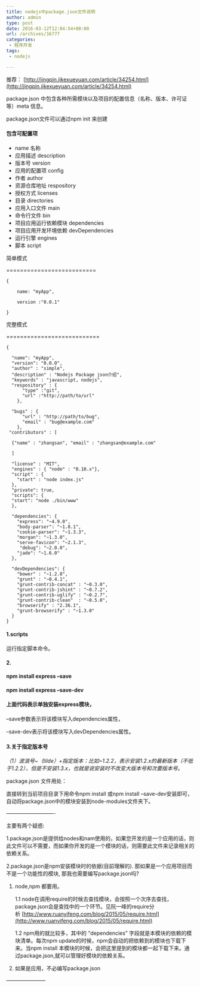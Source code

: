```yaml
---
title: nodejs中package.json文件说明
author: admin
type: post
date: 2016-03-12T12:04:54+00:00
url: /archives/16777
categories:
 - 程序开发
tags:
 - nodejs

---
```

推荐： [http://jingpin.jikexueyuan.com/article/34254.html](http://jingpin.jikexueyuan.com/article/34254.html)

package.json 中包含各种所需模块以及项目的配置信息（名称、版本、许可证等）meta 信息。

package.json文件可以通过npm init 来创建

#### 包含可配置项

 * name 名称
 * 应用描述 description
 * 版本号 version
 * 应用的配置项 config
 * 作者 author
 * 资源仓库地址 respository
 * 授权方式 licenses
 * 目录 directories
 * 应用入口文件 main
 * 命令行文件 bin
 * 项目应用运行依赖模块 dependencies
 * 项目应用开发环境依赖 devDependencies
 * 运行引擎 engines
 * 脚本 script

简单模式

==========================

```
{

    name: "myApp",

    version :"0.0.1"

}
```

完整模式

===========================

```
{

  "name": "myApp",
  "version": "0.0.0",
  "author" : "simple",
  "description" : "Nodejs Package json介绍",
  "keywords" : "javascript, nodejs",
  "respository" : {
      "type" :"git",
      "url" :"http://path/to/url"
    },

  "bugs" : {
      "url" : "http://path/to/bug",
      "email" : "bug@example.com"
    },
 "contributors" : [

  {"name" : "zhangsan", "email" : "zhangsan@example.com"

  ]

  "license" : "MIT",
  "engines" : { "node" : "0.10.x"},
  "script" : {
    "start" : "node index.js"
  },
  "private": true,
  "scripts": {
  "start": "node ./bin/www"
  },

  "dependencies": {
    "express": "~4.9.0",
    "body-parser": "~1.8.1",
    "cookie-parser": "~1.3.3",
    "morgan": "~1.3.0",
    "serve-favicon": "~2.1.3",
     "debug": "~2.0.0",
    "jade": "~1.6.0"
  },

  "devDependencies": {
    "bower" : "~1.2.8",
    "grunt" : "~0.4.1",
    "grunt-contrib-concat" : "~0.3.0",
    "grunt-contrib-jshint" : "~0.7.2",
    "grunt-contrib-uglify" : "~0.2.7",
    "grunt-contrib-clean"  : "~0.5.0",
    "browserify" : "2.36.1",
    "grunt-browserify" : "~1.3.0"
  }
}
```

#### 1.scripts

运行指定脚本命令。

#### 2.

#### npm install express –save

#### npm install express –save-dev

#### 上面代码表示单独安装express模块，

–save参数表示将该模块写入dependencies属性，

–save-dev表示将该模块写入devDependencies属性。

#### 3.关于指定版本号

_（1）波浪号~（tilde）+指定版本：比如~1.2.2，表示安装1.2.x的最新版本（不低于1.2.2），但是不安装1.3.x，也就是说安装时不改变大版本号和次要版本号。_

package.json 文件用处：


直接转到当前项目目录下用命令npm install 或npm install –save-dev安装即可，自动将package.json中的模块安装到node-modules文件夹下。


—————————-


主要有两个疑惑:

1.package.json是提供给nodes和nam使用的，如果您开发的是一个应用的话，则此文件可以不需要，而如果你开发的是一个模块的话，则需要此文件来记录相关的依赖关系。

2.package.json是npm安装模块时的依据(目前理解的). 那如果是一个应用项目而不是一个功能性的模块, 那我也需要编写package.json吗?


1. node,npm 都要用。

    1.1 node在调用require的时候去查找模块，会按照一个次序去查找，package.json会是查找中的一个环节。见阮一峰的require分析 [http://www.ruanyifeng.com/blog/2015/05/require.html](http://www.ruanyifeng.com/blog/2015/05/require.html)

    1.2 npm用的就比较多，其中的 “dependencies” 字段就是本模块的依赖的模块清单。每次npm update的时候，npm会自动的把依赖到的模块也下载下来。当npm install 本模块的时候，会把这里提到的模块都一起下载下来。通过package.json,就可以管理好模块的依赖关系。

2. 如果是应用，不必编写package.json


———————–